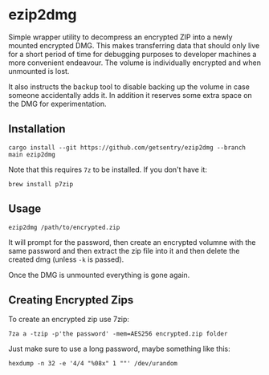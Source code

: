 # ezip2dmg

Simple wrapper utility to decompress an encrypted ZIP into a newly mounted encrypted DMG.  This
makes transferring data that should only live for a short period of time for debugging purposes
to developer machines a more convenient endeavour.  The volume is individually encrypted and
when unmounted is lost.

It also instructs the backup tool to disable backing up the volume in case someone accidentally
adds it.  In addition it reserves some extra space on the DMG for experimentation.

## Installation

```
cargo install --git https://github.com/getsentry/ezip2dmg --branch main ezip2dmg
```

Note that this requires `7z` to be installed. If you don't have it:

```
brew install p7zip
```

## Usage

```
ezip2dmg /path/to/encrypted.zip
```

It will prompt for the password, then create an encrypted volumne with the same password and then
extract the zip file into it and then delete the created dmg (unless `-k` is passed).

Once the DMG is unmounted everything is gone again.

## Creating Encrypted Zips

To create an encrypted zip use 7zip:

```
7za a -tzip -p'the password' -mem=AES256 encrypted.zip folder
```

Just make sure to use a long password, maybe something like this:

```
hexdump -n 32 -e '4/4 "%08x" 1 ""' /dev/urandom
```
